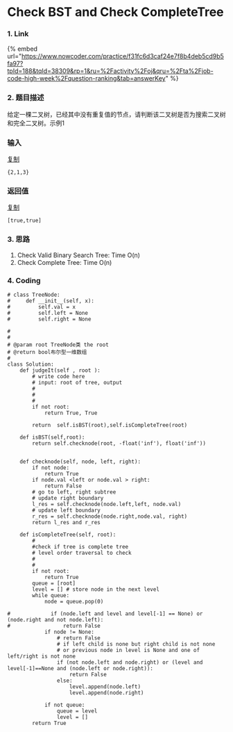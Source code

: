 # Check BST and Check CompleteTree

### 1. Link

{% embed url="https://www.nowcoder.com/practice/f31fc6d3caf24e7f8b4deb5cd9b5fa97?tpId=188&tqId=38309&rp=1&ru=%2Factivity%2Foj&qru=%2Fta%2Fjob-code-high-week%2Fquestion-ranking&tab=answerKey" %}



### 2. 题目描述

给定一棵二叉树，已经其中没有重复值的节点，请判断该二叉树是否为搜索二叉树和完全二叉树。示例1

### 输入

[复制](javascript:void\(0\);)

```
{2,1,3}
```

### 返回值

[复制](javascript:void\(0\);)

```
[true,true]
```





### 3. 思路

1. Check Valid Binary Search Tree: Time O(n)
2. Check Complete Tree: Time O(n)



### 4. Coding

```
# class TreeNode:
#     def __init__(self, x):
#         self.val = x
#         self.left = None
#         self.right = None

#
# 
# @param root TreeNode类 the root
# @return bool布尔型一维数组
#
class Solution:
    def judgeIt(self , root ):
        # write code here
        # input: root of tree, output
        #
        #
        #
        if not root:
            return True, True
        
        return  self.isBST(root),self.isCompleteTree(root)
    
    def isBST(self,root):
        return self.checknode(root, -float('inf'), float('inf'))
        
    
    def checknode(self, node, left, right):
        if not node:
            return True
        if node.val <left or node.val > right:
            return False
        # go to left, right subtree
        # update right boundary
        l_res = self.checknode(node.left,left, node.val)
        # update left boundary
        r_res = self.checknode(node.right,node.val, right)
        return l_res and r_res
        
    def isCompleteTree(self, root):
        #
        #check if tree is complete tree
        # level order traversal to check
        # 
        #
        if not root:
            return True
        queue = [root]
        level = [] # store node in the next level
        while queue:
            node = queue.pop(0)
            
#             if (node.left and level and level[-1] == None) or (node.right and not node.left):
#                 return False
            if node != None:
                # return False
                # if left child is none but right child is not none
                # or previous node in level is None and one of left/right is not none
                if (not node.left and node.right) or (level and level[-1]==None and (node.left or node.right)):
                    return False
                else:
                    level.append(node.left)
                    level.append(node.right)
                
            if not queue:
                queue = level
                level = []
        return True
    
```





